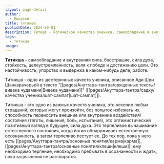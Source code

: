 ```yaml
---
layout: page-detail
author:
  - Яшодеви
title: титикша
publishDate: 2024-09-01
description: Титкша - йогическое качество ученика, самообладание и внутренняя сила, бесстрашие, сила духа, стойкость, целеустремленность, воля к победе и достижению цели. Это настойчивость, упорство и выдержка в каком-нибудь деле, работе.
tags:
  - титикша
image:
---
```

**Титикша** - самообладание и внутренняя сила, бесстрашие, сила духа, стойкость, целеустремленность, воля к победе и достижению цели. Это настойчивость, упорство и выдержка в каком-нибудь деле, работе. 

Титикша - одно из шестеричных качеств ученика, описанное Ади Шри Шанкарачарьей в тексте "[[pages/Ануттара-тантра/священные тексты/вивека чудамани|Вивека чудамани]]" ([[pages/Ануттара-тантра/садху/качества ученика/шат-сампат|шат-сампат]]).

Титикша - это одно из важных качеств ученика, это несение любых страданий, которые могут произойти, без попыток избежать их, способность переносить внешние или внутренние воздействия/состояния (тяготы, лишения, боль, испытания), это оптимистический позитивный взгляд в будущее, сила духа. Это терпеливое вынашивание естественного состояния, когда йогин обнаруживает естественную осознанность, а затем терпеливо пестует ее. До тех пор, пока у него есть [[pages/Ануттара-тантра/основные понятия/карма|карма]], [[pages/Ануттара-тантра/основные понятия/клеши|клеши]], ему необходимо терпение, необходимо пребывать в осознанности и ждать, пока загрязнения не растворятся.

